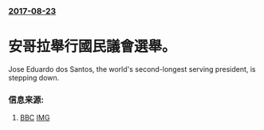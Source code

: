 ### [2017-08-23](/news/2017/08/23/index.md)

##### 
# 安哥拉舉行國民議會選舉。 

Jose Eduardo dos Santos, the world's second-longest serving president, is stepping down.


### 信息来源:

1. [BBC](http://www.bbc.co.uk/news/world-africa-41022404) [IMG](https://ichef.bbci.co.uk/images/ic/1024x576/p05d3ybp.jpg)
